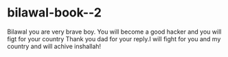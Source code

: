 # bilawal-book--2
Bilawal you are very brave boy. You will become a good hacker and you will figt for your country
Thank you dad for your reply.I will fight for you and my country and will achive inshallah!
